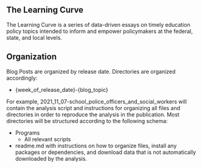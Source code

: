<h2>The Learning Curve</h2>

The Learning Curve is a series of data-driven essays on timely education policy topics intended to inform and empower policymakers at the federal, state, and local levels.

<h2>Organization</h2>

Blog Posts are organized by release date. Directories are organized accordingly:
- {week_of_release_date}-{blog_topic}

For example, 2021_11_07-school_police_officers_and_social_workers will contain the analysis script and instructions for organizing all files and directories in order to reproduce the analysis in the publication. Most directories will be structured according to the following schema:

- Programs
  - All relevant scripts
- readme.md with instructions on how to organize files, install any packages or dependencies, and download data that is not automatically downloaded by the analysis.
